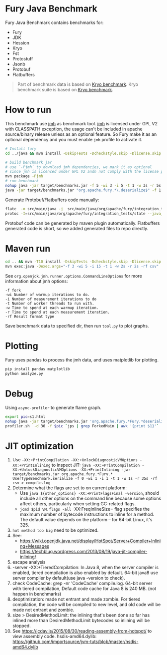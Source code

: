 # Fury Java Benchmark

Fury Java Benchmark contains benchmarks for:
- Fury
- JDK
- Hession
- Kryo
- Fst
- Protostuff
- Jsonb
- Protobuf
- Flatbuffers

> Part of benchmark data is based on [Kryo benchmark](https://github.com/EsotericSoftware/kryo/tree/master/benchmarks).
> Kryo benchmark suite is based on [Kryo benchmark](https://github.com/EsotericSoftware/kryo/tree/master/benchmarks).

# How to run
This benchmark use [jmh](https://github.com/openjdk/jmh) as benchmark tool. [jmh](https://github.com/openjdk/jmh) is
licensed under GPL V2 with CLASSPATH exception, the usage can't be included in apache source/binary release unless
as an optional feature. So Fury make it as an optional dependency and you must enable `jmh` profile to activate it.

```bash
# Install fury
cd ../java && mvn install -DskipTests -Dcheckstyle.skip -Dlicense.skip -Dmaven.javadoc.skip && cd -

# build benchmark jar
# use `-Pjmh` to download jmh dependencies, we mark it as optional
# since jmh is licenced under GPL V2 andn not comply with the license policy of ASF.
mvn package -Pjmh
# run benchmark
nohup java -jar target/benchmarks.jar -f 5 -wi 3 -i 5 -t 1 -w 3s -r 5s -rf csv >bench.log 2>&1 &
java -jar target/benchmarks.jar "org.apache.fury.*\.deserialize$" -f 1 -wi 1 -i 3 -t 1 -w 2s -r 2s -rf csv -p objectType=MEDIA_CONTENT -p bufferType=array -p references=false
```

Generate Protobuf/Flatbuffers code manually:
```bash
flatc  -o src/main/java -j  src/main/java/org/apache/fury/integration_tests/state/bench.fbs
protoc -I=src/main/java/org/apache/fury/integration_tests/state --java_out=src/main/java/ bench.proto
```
Protobuf code can be generated by maven plugin automatically. Flatbuffers generated code is short, so we added generated files to repo directly.

# Maven run

```bash
cd .. && mvn -T10 install -DskipTests -Dcheckstyle.skip -Dlicense.skip -Dmaven.javadoc.skip
mvn exec:java -Dexec.args="-f 3 -wi 5 -i 15 -t 1 -w 2s -r 2s -rf csv"
```

See `org.openjdk.jmh.runner.options.CommandLineOptions` for more information about jmh options:

```
-f fork
-wi Number of warmup iterations to do.
-i Number of measurement iterations to do
-t Number of worker threads to run with.
-w Time to spend at each warmup iteration.
-r Time to spend at each measurement iteration.
-rf Result format type
```

Save benchmark data to specified dir, then run `tool.py` to plot graphs.

# Plotting

Fury uses pandas to process the jmh data, and uses matplotlib for plotting.

```bash
pip install pandas matplotlib
python analyze.py
```

# Debug

Using `async-profiler` to generate flame graph.

```bash
export pic=s1.html
nohup java -jar target/benchmarks.jar 'org.apache.fury.*Fury.*deserialize*' -f 1 -wi 1 -i 1 -t 1 -w 1s -r 35s -rf csv &
profiler.sh  -d 30 -f $pic `jps | grep ForkedMain | awk '{print $1}'`
```

# JIT optimization

1. Use `-XX:+PrintCompilation -XX:+UnlockDiagnosticVMOptions -XX:+PrintInlining` to inspect JIT:
   `java -XX:+PrintCompilation -XX:+UnlockDiagnosticVMOptions -XX:+PrintInlining -jar target/benchmarks.jar org.apache.fury.*Fury.* UserTypeBenchmark.serialize -f 0 -wi 1 -i 1 -t 1 -w 1s -r 35s -rf csv > compile.log`
2. Determine what the flags are set to on current platform:
   * Use `java ${other_options} -XX:+PrintFlagsFinal -version`, should include all other options on the command line because some options affect others, particularly when setting GC-related flags.
   * `jcmd $pid VM.flags -all` -XX:FreqInlineSize= flag specifies the maximum number of bytecode instructions to inline for a method. The default value depends on the platform – for 64-bit Linux, it's 325.
3. `hot method too big` need to be optimized.
4. See:
   * https://wiki.openjdk.java.net/display/HotSpot/Server+Compiler+Inlining+Messages
   * https://techblug.wordpress.com/2013/08/19/java-jit-compiler-inlining/
5. escape analysis
6. -server -XX:+TieredCompilation: In Java 8, when the server compiler is enabled, tiered compilation
   is also enabled by default. 64-bit java8 use server compiler by default(use java -version to check).
7. check CodeCache: grep -nr 'CodeCache' compile.log. 64-bit server with tiered compilation, Default code cache for Java
   8 is 240 MB. (not happen in benchmarks)
8. deoptimization: made not entrant and made zombie. For tiered compilation, the code will be compiled to new level, and
   old code will be made not entrant and zombie.
9. size > DesiredMethodLimit: the inlining that's been done so far has inlined more than DesiredMethodLimit bytecodes so
   inlining will be stopped.
10. See https://jcdav.is/2015/08/30/reading-assembly-from-hotspot/ to view assembly code.
    hsdis-amd64.dylib: https://github.com/importsource/jvm-tuts/blob/master/hsdis-amd64.dylib
